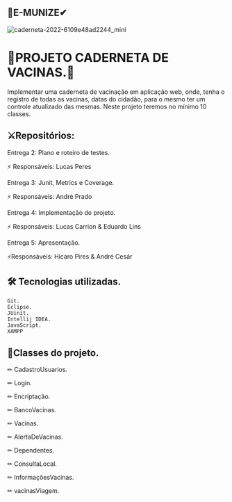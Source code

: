 
## 🥼E-MUNIZE✔



![caderneta-2022-6109e48ad2244_mini](https://github.com/A3-VACINAS/Entrega/assets/111095583/c268cde4-258e-4fa6-b6bc-1c5886ae886e)








# 📙PROJETO CADERNETA DE VACINAS.📖

Implementar uma caderneta de vacinação em aplicação web, onde, tenha o registro de todas as vacinas, datas do cidadão, para o mesmo ter um controle atualizado das mesmas. 
Neste projeto teremos no mínimo 10 classes.


## ⚔Repositórios:

 Entrega 2: Plano e roteiro de testes.
 
⚡ Responsáveis: Lucas Peres

 Entrega 3: Junit, Metrics e Coverage.
 
⚡ Responsáveis: André Prado

 Entrega 4: Implementação do projeto.
 
⚡ Responsáveis: Lucas Carrion & Eduardo Lins

 Entrega 5: Apresentação.
 
⚡Responsáveis: Hícaro Pires & André Cesár
 
## 🛠 Tecnologias utilizadas.

    Git.
    Eclipse.
    JUinit.
    Intellij IDEA.
    JavaScript.
    XAMPP

## 📒Classes do projeto.

   ✏  CadastroUsuarios.
   
   ✏  Login.
   
   ✏  Encriptação.
   
   ✏  BancoVacinas.
   
   ✏  Vacinas.
   
   ✏  AlertaDeVacinas.
   
   ✏  Dependentes.
   
   ✏  ConsultaLocal.
   
   ✏  InformaçõesVacinas.
   
   ✏  vacinasViagem.
